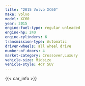 ```yaml
---
title: "2015 Volvo XC60"
make: Volvo
model: XC60
year: 2015
engine-fuel-type: regular unleaded
engine-hp: 240
engine-cylinders: 6
transmission-type: Automatic
driven-wheels: all wheel drive
number-of-doors: 4
market-category: Crossover,Luxury
vehicle-size: Midsize
vehicle-style: 4dr SUV
---
```


{{< car_info >}}
